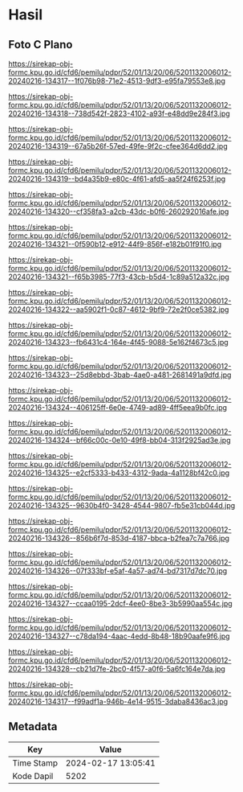 # Hasil

## Foto C Plano

https://sirekap-obj-formc.kpu.go.id/cfd6/pemilu/pdpr/52/01/13/20/06/5201132006012-20240216-134317--1f076b98-71e2-4513-9df3-e95fa79553e8.jpg

https://sirekap-obj-formc.kpu.go.id/cfd6/pemilu/pdpr/52/01/13/20/06/5201132006012-20240216-134318--738d542f-2823-4102-a93f-e48dd9e284f3.jpg

https://sirekap-obj-formc.kpu.go.id/cfd6/pemilu/pdpr/52/01/13/20/06/5201132006012-20240216-134319--67a5b26f-57ed-49fe-9f2c-cfee364d6dd2.jpg

https://sirekap-obj-formc.kpu.go.id/cfd6/pemilu/pdpr/52/01/13/20/06/5201132006012-20240216-134319--bd4a35b9-e80c-4f61-afd5-aa5f24f6253f.jpg

https://sirekap-obj-formc.kpu.go.id/cfd6/pemilu/pdpr/52/01/13/20/06/5201132006012-20240216-134320--cf358fa3-a2cb-43dc-b0f6-260292016afe.jpg

https://sirekap-obj-formc.kpu.go.id/cfd6/pemilu/pdpr/52/01/13/20/06/5201132006012-20240216-134321--0f590b12-e912-44f9-856f-e182b01f91f0.jpg

https://sirekap-obj-formc.kpu.go.id/cfd6/pemilu/pdpr/52/01/13/20/06/5201132006012-20240216-134321--f65b3985-77f3-43cb-b5d4-1c89a512a32c.jpg

https://sirekap-obj-formc.kpu.go.id/cfd6/pemilu/pdpr/52/01/13/20/06/5201132006012-20240216-134322--aa5902f1-0c87-4612-9bf9-72e2f0ce5382.jpg

https://sirekap-obj-formc.kpu.go.id/cfd6/pemilu/pdpr/52/01/13/20/06/5201132006012-20240216-134323--fb6431c4-164e-4f45-9088-5e162f4673c5.jpg

https://sirekap-obj-formc.kpu.go.id/cfd6/pemilu/pdpr/52/01/13/20/06/5201132006012-20240216-134323--25d8ebbd-3bab-4ae0-a481-2681491a9dfd.jpg

https://sirekap-obj-formc.kpu.go.id/cfd6/pemilu/pdpr/52/01/13/20/06/5201132006012-20240216-134324--406125ff-6e0e-4749-ad89-4ff5eea9b0fc.jpg

https://sirekap-obj-formc.kpu.go.id/cfd6/pemilu/pdpr/52/01/13/20/06/5201132006012-20240216-134324--bf66c00c-0e10-49f8-bb04-313f2925ad3e.jpg

https://sirekap-obj-formc.kpu.go.id/cfd6/pemilu/pdpr/52/01/13/20/06/5201132006012-20240216-134325--e2cf5333-b433-4312-9ada-4a1128bf42c0.jpg

https://sirekap-obj-formc.kpu.go.id/cfd6/pemilu/pdpr/52/01/13/20/06/5201132006012-20240216-134325--9630b4f0-3428-4544-9807-fb5e31cb044d.jpg

https://sirekap-obj-formc.kpu.go.id/cfd6/pemilu/pdpr/52/01/13/20/06/5201132006012-20240216-134326--856b6f7d-853d-4187-bbca-b2fea7c7a766.jpg

https://sirekap-obj-formc.kpu.go.id/cfd6/pemilu/pdpr/52/01/13/20/06/5201132006012-20240216-134326--07f333bf-e5af-4a57-ad74-bd7317d7dc70.jpg

https://sirekap-obj-formc.kpu.go.id/cfd6/pemilu/pdpr/52/01/13/20/06/5201132006012-20240216-134327--ccaa0195-2dcf-4ee0-8be3-3b5990aa554c.jpg

https://sirekap-obj-formc.kpu.go.id/cfd6/pemilu/pdpr/52/01/13/20/06/5201132006012-20240216-134327--c78da194-4aac-4edd-8b48-18b90aafe9f6.jpg

https://sirekap-obj-formc.kpu.go.id/cfd6/pemilu/pdpr/52/01/13/20/06/5201132006012-20240216-134328--cb21d7fe-2bc0-4f57-a0f6-5a6fc164e7da.jpg

https://sirekap-obj-formc.kpu.go.id/cfd6/pemilu/pdpr/52/01/13/20/06/5201132006012-20240216-134317--f99adf1a-946b-4e14-9515-3daba8436ac3.jpg


## Metadata

| Key        | Value               |
| ---------- | ------------------- |
| Time Stamp | 2024-02-17 13:05:41 |
| Kode Dapil | 5202                |




